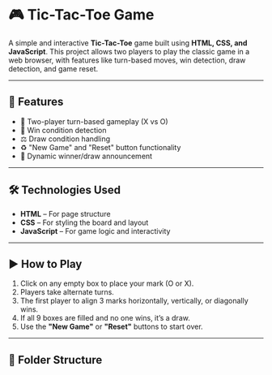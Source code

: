 # 🎮 Tic-Tac-Toe Game

A simple and interactive **Tic-Tac-Toe** game built using **HTML, CSS, and JavaScript**. This project allows two players to play the classic game in a web browser, with features like turn-based moves, win detection, draw detection, and game reset.

---

## 🚀 Features

- 🔁 Two-player turn-based gameplay (X vs O)
- 🧠 Win condition detection
- ⚖️ Draw condition handling
- ♻️ "New Game" and "Reset" button functionality
- 🎉 Dynamic winner/draw announcement

---

## 🛠️ Technologies Used

- **HTML** – For page structure
- **CSS** – For styling the board and layout
- **JavaScript** – For game logic and interactivity

---

## ▶️ How to Play

1. Click on any empty box to place your mark (O or X).
2. Players take alternate turns.
3. The first player to align 3 marks horizontally, vertically, or diagonally wins.
4. If all 9 boxes are filled and no one wins, it’s a draw.
5. Use the **"New Game"** or **"Reset"** buttons to start over.

---

## 📂 Folder Structure

